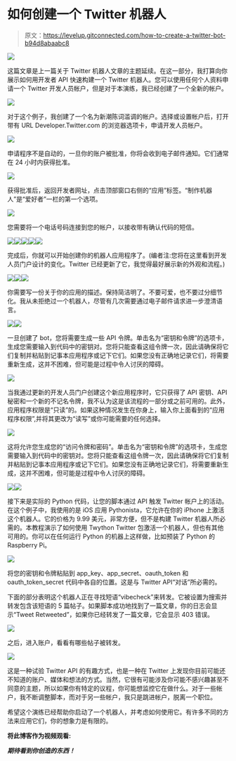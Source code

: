 # 如何创建一个 Twitter 机器人

> 原文：<https://levelup.gitconnected.com/how-to-create-a-twitter-bot-b94d8abaabc8>

![](img/040d175f0aa61af0733bf53492f8dd1b.png)

这篇文章是上一篇关于 Twitter 机器人文章的主题延续。在这一部分，我打算向你展示如何用开发者 API 快速构建一个 Twitter 机器人。您可以使用任何个人资料申请一个 Twitter 开发人员帐户，但是对于本演练，我已经创建了一个全新的帐户。

![](img/ab1b59f9bd904f00944daf2cb14da203.png)

对于这个例子，我创建了一个名为新潮陈词滥调的帐户。选择或设置帐户后，打开带有 URL Developer.Twitter.com 的浏览器选项卡，申请开发人员帐户。

![](img/eb2fa759e80fc8b9aa5558d396b90078.png)

申请程序不是自动的，一旦你的账户被批准，你将会收到电子邮件通知。它们通常在 24 小时内获得批准。

![](img/ffceb51319984f58aa248bbcfdc00978.png)

获得批准后，返回开发者网址，点击顶部窗口右侧的“应用”标签。“制作机器人”是“爱好者”一栏的第一个选项。

![](img/dc7ca982c81f3b28ddc8d09fade1f44d.png)

您需要将一个电话号码连接到您的帐户，以接收带有确认代码的短信。

![](img/b45c6cb23a0c0db8202ee69cf8e0a64b.png)![](img/aad7394254217f4b26345b6819fdbc28.png)![](img/ca6948b98e5a6e1fca27480d76b62731.png)![](img/332be3957e2ee5662344f0909a12a4b8.png)![](img/b356ec158dd6c5bfa45b3d0f8727757e.png)

完成后，你就可以开始创建你的机器人应用程序了。(编者注:您将在这里看到开发人员门户设计的变化。Twitter 已经更新了它，我觉得最好展示新的外观和流程。)

![](img/f8db47df4994a991507bd9317499f1cf.png)![](img/80f9d4f7210ccacab8040e5e41b9de3a.png)![](img/58b59cda355c77930c0be6e69a3d0bcd.png)

你需要写一份关于你的应用的描述。保持简洁明了。不要可爱，也不要过分细节化。我从未拒绝过一个机器人，尽管有几次需要通过电子邮件请求进一步澄清语言。

![](img/4c3d66ce209eb327f25ef36fbd2d9257.png)![](img/92cc99cf8193bc0dcc11173d8e7cc06d.png)

一旦创建了 bot，您将需要生成一些 API 令牌。单击名为“密钥和令牌”的选项卡，生成您需要输入到代码中的密钥对。您将只能查看这组令牌一次，因此请确保将它们复制并粘贴到记事本应用程序或记下它们。如果您没有正确地记录它们，将需要重新生成，这并不困难，但可能是过程中令人讨厌的障碍。

![](img/677f0f00c43907a2c2e7c9e04c8be6ef.png)

当我通过更新的开发人员门户创建这个新应用程序时，它只获得了 API 密钥、API 秘密和一个新的不记名令牌，我不认为这是该流程的一部分或之前可用的。此外，应用程序权限是“只读”的。如果这种情况发生在你身上，输入你上面看到的“应用程序权限”,并将其更改为“读写”或你可能需要的任何选择。

![](img/e8c6057ea9fb367e56e125bc5eeb3bb2.png)

这将允许您生成您的“访问令牌和密码”。单击名为“密钥和令牌”的选项卡，生成您需要输入到代码中的密钥对。您将只能查看这组令牌一次，因此请确保将它们复制并粘贴到记事本应用程序或记下它们。如果您没有正确地记录它们，将需要重新生成，这并不困难，但可能是过程中令人讨厌的障碍。

![](img/73a62e2ba84c93232be7049930e5823e.png)![](img/f7eac4ce2f4323a2b6c4db82f9a8a4c6.png)

接下来是实际的 Python 代码，让您的脚本通过 API 触发 Twitter 帐户上的活动。在这个例子中，我使用的是 iOS 应用 Pythonista，它允许在你的 iPhone 上激活这个机器人。它的价格为 9.99 美元，非常方便，但不是构建 Twitter 机器人所必需的。本教程演示了如何使用 Twython Twitter 包激活一个机器人，但也有其他可用的。你可以在任何运行 Python 的机器上这样做，比如预装了 Python 的 Raspberry Pi。

![](img/3b18f425cd4b6ddfa14ed1d4a28f7876.png)

将您的密钥和令牌粘贴到 app_key、app_secret、oauth_token 和 oauth_token_secret 代码中各自的位置。这是与 Twitter API“对话”所必需的。

下面的部分表明这个机器人正在寻找短语“vibecheck”来转发。它被设置为搜索并转发包含该短语的 5 篇帖子。如果脚本成功地找到了一篇文章，你的日志会显示“Tweet Retweeted”，如果你已经转发了一篇文章，它会显示 403 错误。

![](img/bda4ae33ecddf13b60a5adeeca003e64.png)

之后，进入账户，看看有哪些帖子被转发。

![](img/67bcd0cde72eccd60a5823a4736bc2c2.png)

这是一种试验 Twitter API 的有趣方式，也是一种在 Twitter 上发现你目前可能还不知道的账户、媒体和想法的方式。当然，它很有可能涉及你可能不感兴趣甚至不同意的主题，所以如果你有特定的议程，你可能想监控它在做什么。对于一些帐户，我不断调整脚本，而对于另一些帐户，我只是跳进帐户，脱离一个职位。

希望这个演练已经帮助你启动了一个机器人，并考虑如何使用它。有许多不同的方法来应用它们，你的想象力是有限的。

**将此博客作为视频观看:**

***期待看到你创造的东西！***